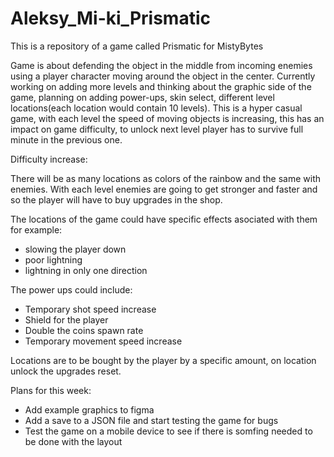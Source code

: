 # Aleksy_Mi-ki_Prismatic
This is a repository of a game called Prismatic for MistyBytes

Game is about defending the object in the middle from incoming enemies using a player character moving around the object in the center. Currently working on adding more 
levels and thinking about the graphic side of the game, planning on adding power-ups, skin select, different level locations(each location would contain 10 levels).
This is a hyper casual game, with each level the speed of moving objects is increasing, this has an impact on game difficulty, to unlock next level
player has to survive full minute in the previous one.

Difficulty increase:

There will be as many locations as colors of the rainbow and the same with enemies.
With each level enemies are going to get stronger and faster and so the player will have to buy upgrades in the shop.

The locations of the game could have specific effects asociated with them for example:
- slowing the player down
- poor lightning
- lightning in only one direction

The power ups could include:
- Temporary shot speed increase
- Shield for the player
- Double the coins spawn rate
- Temporary movement speed increase


Locations are to be bought by the player by a specific amount, on location unlock the upgrades reset.


Plans for this week:

- Add example graphics to figma 
- Add a save to a JSON file and start testing the game for bugs
- Test the game on a mobile device to see if there is somfing needed to be done with the layout

